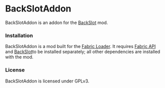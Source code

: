 # BackSlotAddon
BackSlotAddon is an addon for the [BackSlot](https://github.com/Globox1997/BackSlot) mod.

### Installation
BackSlotAddon is a mod built for the [Fabric Loader](https://fabricmc.net/). It requires [Fabric API](https://www.curseforge.com/minecraft/mc-mods/fabric-api) and [BackSlot](https://www.curseforge.com/minecraft/mc-mods/backslot)to be installed separately; all other dependencies are installed with the mod.

### License
BackSlotAddon is licensed under GPLv3.
